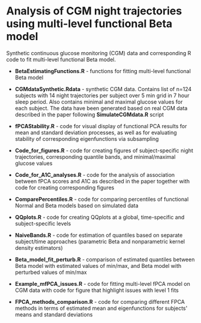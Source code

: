 # Analysis of CGM night trajectories using multi-level functional Beta model

Synthetic continuous glucose monitoring (CGM) data and corresponding R code to fit multi-level functional Beta model.

  * **BetaEstimatingFunctions.R** - functions for fitting multi-level functional Beta model
  
  * **CGMdataSynthetic.Rdata** - synthetic CGM data. Contains list of n=124 subjects with 14 night trajectories per subject over 5 min grid in 7 hour sleep period. Also contains minimal and maximal glucose values for each subject. The data have been generated based on real CGM data described in the paper following **SimulateCGMdata.R** script
  
  * **fPCAStability.R** - code for visual display of functional PCA results for mean and standard deviation processes, as well as for evaluating stability of corresponding eigenfunctions via subsampling
  
  * **Code_for_figures.R** - code for creating figures of subject-specific night trajectories, corresponding quantile bands, and minimal/maximal glucose values
  
  * **Code_for_A1C_analyses.R** - code for the analysis of association between fPCA scores and A1C as described in the paper together with code for creating corresponding figures
  
  * **ComparePercentiles.R** - code for comparing percentiles of functional Normal and Beta models based on simulated data
  
  * **QQplots.R** - code for creating QQplots at a global, time-specific and subject-specific levels
  
  * **NaiveBands.R** - code for estimation of quantiles based on separate subject/time approaches (parametric Beta and nonparametric kernel density estimators)

  * **Beta_model_fit_perturb.R** - comparison of estimated quantiles between Beta model with estimated values of min/max, and Beta model with perturbed values of min/max
  
  * **Example_mfPCA_issues.R** - code for fitting multi-level fPCA model on CGM data with code for figure that highlight issues with level 1 fits
  
  * **FPCA_methods_comparison.R** - code for comparing different FPCA methods in terms of estimated mean and eigenfunctions for subjects' means and standard deviations